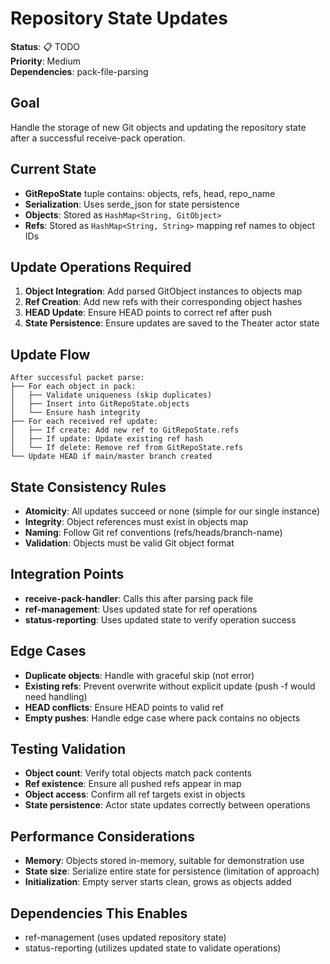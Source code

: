# Repository State Updates
**Status**: 📋 TODO  
**Priority**: Medium  
**Dependencies**: pack-file-parsing

## Goal
Handle the storage of new Git objects and updating the repository state after a successful receive-pack operation.

## Current State
- **GitRepoState** tuple contains: objects, refs, head, repo_name
- **Serialization**: Uses serde_json for state persistence
- **Objects**: Stored as `HashMap<String, GitObject>`
- **Refs**: Stored as `HashMap<String, String>` mapping ref names to object IDs

## Update Operations Required
1. **Object Integration**: Add parsed GitObject instances to objects map
2. **Ref Creation**: Add new refs with their corresponding object hashes
3. **HEAD Update**: Ensure HEAD points to correct ref after push
4. **State Persistence**: Ensure updates are saved to the Theater actor state

## Update Flow
```
After successful packet parse:
├── For each object in pack:
│   ├── Validate uniqueness (skip duplicates)
│   ├── Insert into GitRepoState.objects
│   └── Ensure hash integrity
├── For each received ref update:
│   ├── If create: Add new ref to GitRepoState.refs
│   ├── If update: Update existing ref hash
│   └── If delete: Remove ref from GitRepoState.refs
└── Update HEAD if main/master branch created
```

## State Consistency Rules
- **Atomicity**: All updates succeed or none (simple for our single instance)
- **Integrity**: Object references must exist in objects map
- **Naming**: Follow Git ref conventions (refs/heads/branch-name)
- **Validation**: Objects must be valid Git object format

## Integration Points
- **receive-pack-handler**: Calls this after parsing pack file
- **ref-management**: Uses updated state for ref operations
- **status-reporting**: Uses updated state to verify operation success

## Edge Cases
- **Duplicate objects**: Handle with graceful skip (not error)
- **Existing refs**: Prevent overwrite without explicit update (push -f would need handling)
- **HEAD conflicts**: Ensure HEAD points to valid ref
- **Empty pushes**: Handle edge case where pack contains no objects

## Testing Validation
- **Object count**: Verify total objects match pack contents
- **Ref existence**: Ensure all pushed refs appear in map
- **Object access**: Confirm all ref targets exist in objects
- **State persistence**: Actor state updates correctly between operations

## Performance Considerations
- **Memory**: Objects stored in-memory, suitable for demonstration use
- **State size**: Serialize entire state for persistence (limitation of approach)
- **Initialization**: Empty server starts clean, grows as objects added

## Dependencies This Enables
- ref-management (uses updated repository state)
- status-reporting (utilizes updated state to validate operations)